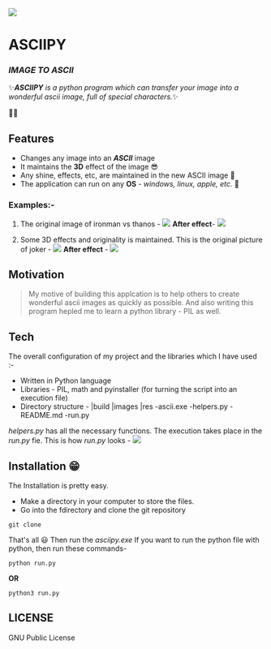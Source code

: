 ![](https://github.com/Shreejan-35/ASCIIPY/blob/master/res/ASCIIPY.png)
# ASCIIPY
### _IMAGE TO ASCII_

✨***ASCIIPY** is a python program which can transfer your image into a wonderful ascii image, full of special characters.*✨

🎉🎊
## Features
- Changes any image into an ***ASCII*** image 
- It maintains the **3D** effect of the image 😎
- Any shine, effects, etc, are maintained in the new ASCII image 🤩
- The application can run on any **OS** - *windows, linux, apple, etc.* 🤯

### Examples:-
1. The original image of ironman vs thanos - 
![](https://github.com/Shreejan-35/ASCIIPY/blob/master/images/ironman_vs_thanos.jpg)
**After effect**-
![](https://github.com/Shreejan-35/ASCIIPY/blob/master/images/newIronManvsThanos.jpg)

2. Some 3D effects and originality is maintained.
This is the original picture of joker - 
![](https://github.com/Shreejan-35/ASCIIPY/blob/master/images/joker.jpg)
**After effect** - 
![](https://github.com/Shreejan-35/ASCIIPY/blob/master/images/newJoker-min.jpg)

## Motivation
> My motive of building this applcation
> is to help others to create wonderful 
> ascii images as quickly as possible.
> And also writing this program hepled
> me to learn a python library - PIL as well.

## Tech
The overall configuration of my project and the libraries which I have used :-

- Written in Python language
- Libraries - PIL, math and pyinstaller (for turning the script into an execution file)
- Directory structure - 
    |build
    |images
    |res
    -ascii.exe
    -helpers.py
    -README.md
    -run.py

*helpers.py* has all the necessary functions. The execution takes place in the *run.py* fie.
This is how *run.py* looks - 
![](https://github.com/Shreejan-35/ASCIIPY/blob/master/res/runImg.png)

## Installation 😁
The Installation is pretty easy.
- Make a directory in your computer to store the files.
- Go into the fdirectory and clone the git repository
```
git clone 
```
That's all 😃
Then run the *asciipy.exe*
If you want to run the python file with python, then run these commands- 
```
python run.py
```
**OR**
```
python3 run.py
```

## LICENSE
GNU Public License
